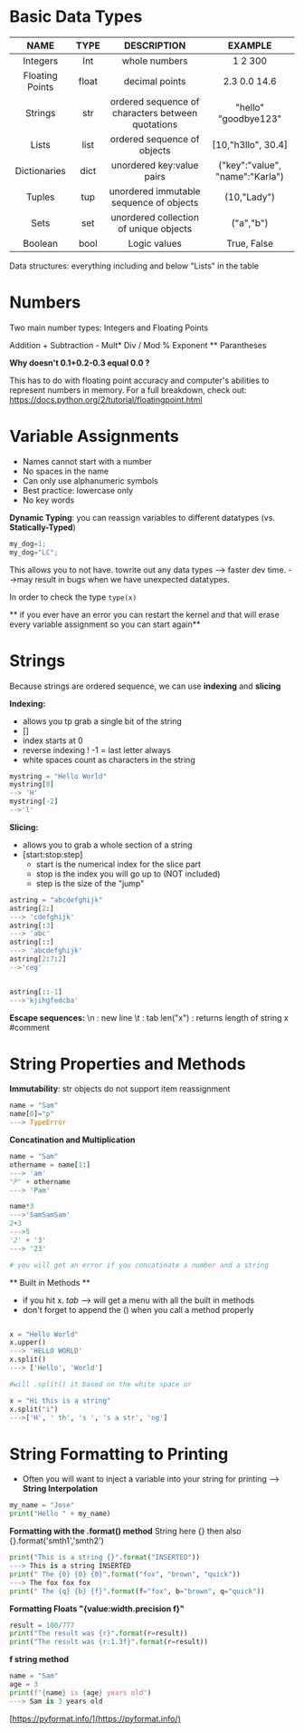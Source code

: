 


# Basic Data Types

| NAME | TYPE |DESCRIPTION|EXAMPLE
|:--:|:------:|:--:|:-:|
| Integers | Int | whole numbers| 1 2 300 |
|Floating Points| float| decimal points| 2.3 0.0 14.6|
|Strings| str| ordered sequence of characters between quotations|"hello" "goodbye123"|
|Lists|list|ordered sequence of objects| [10,"h3llo", 30.4]|
|Dictionaries| dict| unordered key:value pairs| ("key":"value", "name":"Karla")
|Tuples| tup| unordered immutable sequence of objects| (10,"Lady")|
|Sets| set| unordered collection of unique objects| ("a","b")
|Boolean| bool| Logic values| True, False|

Data structures: everything including and below "Lists" in the table


# Numbers
Two main number types: Integers and Floating Points

Addition +
Subtraction -
Mult*
Div /
Mod %
Exponent **
Parantheses

**Why doesn't 0.1+0.2-0.3 equal 0.0 ?**

This has to do with floating point accuracy and computer's abilities to represent numbers in memory. For a full breakdown, check out: https://docs.python.org/2/tutorial/floatingpoint.html

# Variable Assignments

* Names cannot start with a number
* No spaces in the name
* Can only use alphanumeric symbols
* Best practice: lowercase only
* No key words

**Dynamic Typing**: you can reassign variables to different datatypes
(vs. **Statically-Typed**)

  
```python
my_dog=1;
my_dog="LC";
```

This allows you to not have. towrite out any data types 
--> faster dev time.
-->may result in bugs when we have unexpected datatypes.

In order to check the type `type(x)`

** if you ever have an error you can restart the kernel and that will erase every variable assignment so you can start again**


# Strings
Because strings are ordered sequence, we can use **indexing** and **slicing**

**Indexing:** 
* allows you tp grab a single bit of the string
* []
* index starts at 0
* reverse indexing ! -1 = last letter always
* white spaces count as characters in the string

```python
mystring = "Hello World"
mystring[0]
--> 'H'
mystring[-2]
-->'l'
```

**Slicing:**
* allows you to grab a whole section of a string
* [start:stop:step]
	* start is the numerical index for the slice part
	* stop is the index you will go up to (NOT included)
	* step is the size of the "jump"

```python
astring = "abcdefghijk"
astring[2:]
---> 'cdefghijk'
astring[:3]
---> 'abc'
astring[::]
---> 'abcdefghijk'
astring[2:7:2]
-->'ceg'


astring[::-1]
--->'kjihgfedcba'
```

**Escape sequences:** 
\n : new line
\t : tab
len("x") : returns length of string x
#comment


# String Properties and Methods

**Immutability**: str objects do not support item reassignment
```python
name = "Sam"
name[0]="p"
---> TypeError
```

**Concatination and Multiplication**
```python
name = "Sam"
othername = name[1:]
---> 'am'
"P" + othername
---> 'Pam'

name*3
--->'SamSamSam'
2+3
--->5
'2' + '3'
---> '23'

# you will get an error if you concatinate a number and a string
```


** Built in Methods **

 - if you hit x. *tab* --> will get a menu with all the built in methods
 - don't forget to append the () when you call a method properly

```python

x = "Hello World"
x.upper()
---> 'HELLO WORLD'
x.split()
---> ['Hello', 'World']

#will .split() it based on the white space or

x = "Hi this is a string"
x.split("i")
--->['H', ' th', 's ', 's a str', 'ng']

```

# String Formatting to Printing

- Often you will want to inject a variable into your string for printing --> **String Interpolation**

```python
my_name = "Jose"
print("Hello " + my_name)
```

**Formatting with the .format() method**
String here {} then also {}.format('smth1','smth2')

```python
print("This is a string {}".format("INSERTED"))
---> This is a string INSERTED
print(" The {0} {0} {0}".format("fox", "brown", "quick"))
---> The fox fox fox
print(" The {q} {b} {f}".format(f="fox", b="brown", q="quick"))
```

**Formatting Floats "{value:width.precision f}"**
```python
result = 100/777
print("The result was {r}".format(r=result))
print("The result was {r:1.3f}".format(r=result))
```
**f string method**
```python
name = "Sam"
age = 3
print(f"{name} is {age} years old")
---> Sam is 3 years old
```

[https://pyformat.info/](https://pyformat.info/)
<!--stackedit_data:
eyJoaXN0b3J5IjpbMTE0NDA0MzI0MywyMTI2MDk4MTM3LDEwNz
M3MjMzMzksLTI3NTE1MzMzLDgyNDAzMDUwNl19
-->